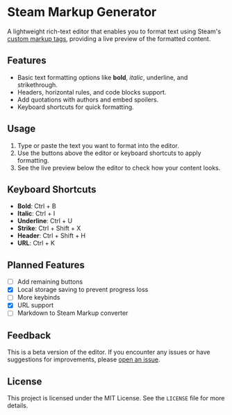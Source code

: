 # Steam Markup Generator

A lightweight rich-text editor that enables you to format text using Steam's [custom markup tags](https://steamcommunity.com/comment/Recommendation/formattinghelp), providing a live preview of the formatted content.

## Features

- Basic text formatting options like **bold**, *italic*, underline, and strikethrough.
- Headers, horizontal rules, and code blocks support.
- Add quotations with authors and embed spoilers.
- Keyboard shortcuts for quick formatting.
  
## Usage

1. Type or paste the text you want to format into the editor.
2. Use the buttons above the editor or keyboard shortcuts to apply formatting.
3. See the live preview below the editor to check how your content looks.

## Keyboard Shortcuts

- **Bold**: Ctrl + B
- **Italic**: Ctrl + I
- **Underline**: Ctrl + U
- **Strike**: Ctrl + Shift + X
- **Header**: Ctrl + Shift + H
- **URL**: Ctrl + K

## Planned Features
- [ ] Add remaining buttons
- [x] Local storage saving to prevent progress loss
- [ ] More keybinds
- [x] URL support
- [ ] Markdown to Steam Markup converter

## Feedback

This is a beta version of the editor. If you encounter any issues or have suggestions for improvements, please [open an issue](https://github.com/bijx/Steam-Markup-Generator/issues).

## License

This project is licensed under the MIT License. See the `LICENSE` file for more details.

